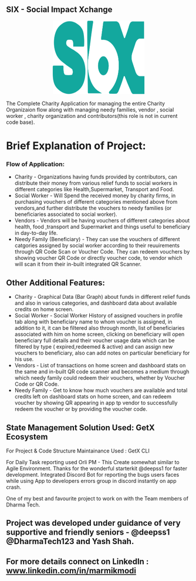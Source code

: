## SIX - Social Impact Xchange
<p align=center>
<img src="https://github.com/Marmik123/SIX---Meticulous-Charity-Platform/blob/marmik-dev/assets/images/six_logo.png" width="250" height="200" alt="SIX Logo" />
</p>
The Complete Charity Application for managing the entire Charity Organizaion flow along with managing needy families, vendor , social worker , charity organization and contributors(this role is not in current code base).

# Brief Explanation of Project:

### Flow of Application:
- Charity - Organizations having funds provided by contributors, can distribute their money from various relief funds to social workers in different categories like Health,Supermarket, Transport and Food.
- Social Worker - Will Spend the received money by charity firms, in purchasing vouchers of different categories mentioned above from vendors,and further distribute the vouchers to needy families (or beneficiaries associated to social worker).
- Vendors - Vendors will be having vouchers of different categories about health, food ,transport and Supermarket and things useful to beneficiary in day-to-day life.
- Needy Family (Beneficiary) - They can use the vouchers of different catgories assigned by social worker according to their reuuirements through QR Code Scan or Voucher Code. They can redeem vouchers by showing voucher QR Code or directly voucher code, to vendor which will scan it from their in-built integrated QR Scanner.

## Other Additional Features:
 * Charity - Graphical Data (Bar Graph) about funds in different relief funds and also in various categories, and dashboard data about available credits on home screen.  
 * Social Worker - Social Worker History of assigned vouchers in profile tab along with beneficiary name to whom voucher is assigned, in addition to it, it can be filtered also through month, list of beneficiaries associated with him on home screen, clicking on beneficiary will open beneficiary full details and their voucher usage data which can be filtered by type ( expired,redeemed & active) and can assign new vouchers to beneficiary, also can add notes on particular beneficiary for his use. 
* Vendors - List of transactions on home screen and dashboard stats on the same and in-built QR code scanner and becomes a medium through which needy family could redeem their vouchers, whether by Voucher Code or QR Code.
* Needy Family - Get to know how much vouchers are available and total credits left on dashboard stats on home screen, and can redeem voucher by showing QR appearing in app tp vendor to successfully redeem the voucher or by providing the voucher code.

## State Management Solution Used: GetX Ecosystem

For Project & Code Structure Maintainance Used : GetX CLI 

For Daily Task reporting used Orli PM - This Create somewhat similar to Agile Environment. 
Thanks for the wonderful starterkit @deepss1 for faster development.
Integrated Discord Bot for reporting the bugs users faces while using App to developers errors group in discord instantly on app crash.

One of my best and favourite project to work on with the Team members of Dharma Tech.
## Project was developed under guidance of very supportive and friendly seniors - @deepss1 @DharmaTech123 and Yash Shah.
## For more details connect on LinkedIn :  www.linkedin.com/in/marmikmodi

